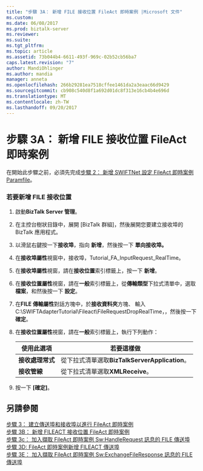 ```yaml
---
title: "步驟 3A： 新增 FILE 接收位置 FileAct 即時案例 |Microsoft 文件"
ms.custom: 
ms.date: 06/08/2017
ms.prod: biztalk-server
ms.reviewer: 
ms.suite: 
ms.tgt_pltfrm: 
ms.topic: article
ms.assetid: 73b044b4-6611-493f-969c-02b52cb56ba7
caps.latest.revision: "7"
author: MandiOhlinger
ms.author: mandia
manager: anneta
ms.openlocfilehash: 266b29281ea7518cffee1461da2a3eaac66d9429
ms.sourcegitcommit: cb908c540d8f1a692d01dc8f313e16cb4b4e696d
ms.translationtype: MT
ms.contentlocale: zh-TW
ms.lasthandoff: 09/20/2017
---
```

# <a name="step-3a-add-a-file-receive-location-for-the-fileact-real-time-scenario"></a>步驟 3A： 新增 FILE 接收位置 FileAct 即時案例
在開始此步驟之前，必須先完成[步驟 2： 新增 SWIFTNet 設定 FileAct 即時案例 Paramfile](../../adapters-and-accelerators/fileact-interact/step-2-add-swiftnet-configuration-to-paramfile-for-fileact-real-time-scenario.md)。  
  
### <a name="to-add-a-file-receive-location"></a>若要新增 FILE 接收位置  
  
1.  啟動**BizTalk Server 管理**。  
  
2.  在主控台樹狀目錄中，展開 [BizTalk 群組]，然後展開您要建立接收埠的 BizTalk 應用程式。  
  
3.  以滑鼠右鍵按一下**接收埠**，指向 **新增**，然後按一下 **單向接收埠。**  
  
4.  在**接收埠屬性**視窗中，接收埠，Tutorial_FA_InputRequest_RealTime。  
  
5.  在**接收埠屬性**視窗，請在**接收位置**索引標籤上，按一下 **新增**。  
  
6.  在**接收位置屬性**視窗，請在**一般**索引標籤上，從**傳輸類型**下拉式清單中，選取**檔案**，和然後按一下 **設定**。  
  
7.  在**FILE 傳輸屬性**對話方塊中，於**接收資料夾**方塊、 輸入 C:\SWIFTAdapterTutorial\Fileact\FileRequestDropRealTime，，然後按一下**確定**。  
  
8.  在**接收位置屬性**視窗，請在**一般**索引標籤上，執行下列動作：  
  
    |**使用此選項**|**若要這樣做**|  
    |------------------|--------------------|  
    |**接收處理常式**|從下拉式清單選取**BizTalkServerApplication**。|  
    |**接收管線**|從下拉式清單選取**XMLReceive**。|  
  
9. 按一下 **[確定]**。  
  
## <a name="see-also"></a>另請參閱  
 [步驟 3： 建立傳送埠和接收埠以進行 FileAct 即時案例](../../adapters-and-accelerators/fileact-interact/step-3-create-the-send-ports-and-receive-ports-for-fileact-real-time-scenario.md)   
 [步驟 3B： 新增 FILEACT 接收位置 FileAct 即時案例](../../adapters-and-accelerators/fileact-interact/step-3b-add-a-fileact-receive-location-for-the-fileact-real-time-scenario.md)   
 [步驟 3c： 加入擷取 FileAct 即時案例 Sw:HandleRequest 訊息的 FILE 傳送埠](../../adapters-and-accelerators/fileact-interact/step-3c-add-file-send-port-to-get-sw-handlerequest-message-for-fileact.md)   
 [步驟 3D: FileAct 即時案例新增 FILEACT 傳送埠](../../adapters-and-accelerators/fileact-interact/step-3d-add-a-fileact-send-port-for-the-fileact-real-time-scenario.md)   
 [步驟 3E： 加入擷取 FileAct 即時案例 Sw:ExchangeFileResponse 訊息的 FILE 傳送埠](../../adapters-and-accelerators/fileact-interact/step-3e-add-file-send-port-to-get-sw-exchangefileresponse-message-for-fileact.md)
